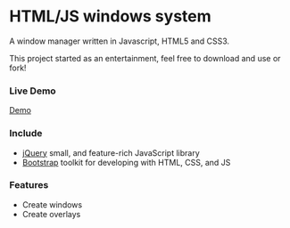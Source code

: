 # HTML/JS windows system

A window manager written in Javascript, HTML5 and CSS3.

This project started as an entertainment, feel free to download and use or fork!

### Live Demo ###

[Demo](https://mazius.org)

### Include ###

* [jQuery](http://jquery.com/) small, and feature-rich JavaScript library
* [Bootstrap](http://getbootstrap.com) toolkit for developing with HTML, CSS, and JS

### Features ###

* Create windows
* Create overlays

